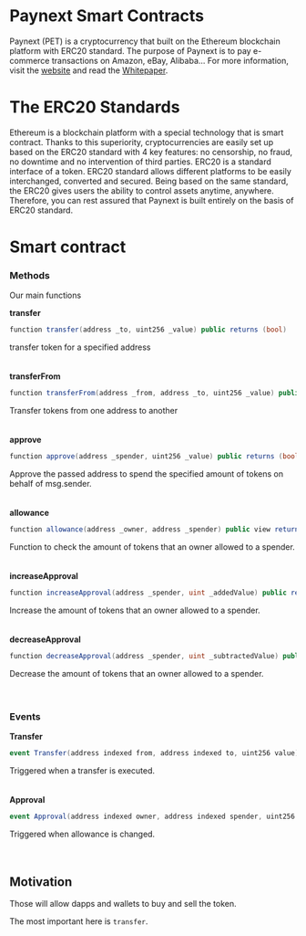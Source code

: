 # Paynext Smart Contracts

Paynext (PET) is a cryptocurrency that built on the Ethereum blockchain platform with ERC20 standard. The purpose of Paynext is to pay e-commerce transactions on Amazon, eBay, Alibaba...
For more information, visit the [website](https://paynext.io/) and read the [Whitepaper](https://paynext.io/white-paper).

# The ERC20 Standards

Ethereum is a blockchain platform with a special technology that is smart contract. Thanks to this superiority, cryptocurrencies are easily set up based on the ERC20 standard with 4 key features: no censorship, no fraud, no downtime and no intervention of third parties.
ERC20 is a standard interface of a token. ERC20 standard allows different platforms to be easily interchanged, converted and secured. Being based on the same standard, the ERC20 gives users the ability to control assets anytime, anywhere. Therefore, you can rest assured that Paynext is built entirely on the basis of ERC20 standard.

# Smart contract

### Methods

Our main functions

**transfer**
```cs
function transfer(address _to, uint256 _value) public returns (bool)
```
transfer token for a specified address
<br>
<br>
<br>
**transferFrom**
```cs
function transferFrom(address _from, address _to, uint256 _value) public returns (bool)
```
Transfer tokens from one address to another
<br>
<br>
<br>
**approve**
```cs
function approve(address _spender, uint256 _value) public returns (bool)
```
Approve the passed address to spend the specified amount of tokens on behalf of msg.sender.
<br>
<br>
<br>
**allowance**
```cs
function allowance(address _owner, address _spender) public view returns (uint256)
```
Function to check the amount of tokens that an owner allowed to a spender.
<br>
<br>
<br>
**increaseApproval**
```cs
function increaseApproval(address _spender, uint _addedValue) public returns (bool)
```
Increase the amount of tokens that an owner allowed to a spender.
<br>
<br>
<br>
**decreaseApproval**
```cs
function decreaseApproval(address _spender, uint _subtractedValue) public returns (bool)
```
Decrease the amount of tokens that an owner allowed to a spender.
<br>
<br>
<br>
### Events

**Transfer**
```cs
event Transfer(address indexed from, address indexed to, uint256 value)
```
Triggered when a transfer is executed.
<br>
<br>
<br>
**Approval**
```cs
event Approval(address indexed owner, address indexed spender, uint256 value)
```
Triggered when allowance is changed.
<br>
<br>
<br>
## Motivation

Those will allow dapps and wallets to buy and sell the token.

The most important here is `transfer`.
